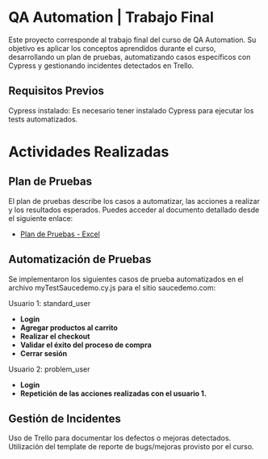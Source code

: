 # QA Automation | Trabajo Final


Este proyecto corresponde al trabajo final del curso de QA Automation. Su objetivo es aplicar los conceptos aprendidos durante el curso, desarrollando un plan de pruebas, automatizando casos específicos con Cypress y gestionando incidentes detectados en Trello.

## Requisitos Previos

Cypress instalado: Es necesario tener instalado Cypress para ejecutar los tests automatizados.

# Actividades Realizadas

## Plan de Pruebas  
El plan de pruebas describe los casos a automatizar, las acciones a realizar y los resultados esperados. Puedes acceder al documento detallado desde el siguiente enlace:  
- [Plan de Pruebas - Excel](https://docs.google.com/spreadsheets/d/18J58DFD9bDtqzA9eknBB6JO8qrG_eQl8/edit?usp=sharing&ouid=103850394186257193764&rtpof=true&sd=true)  

## Automatización de Pruebas

Se implementaron los siguientes casos de prueba automatizados en el archivo myTestSaucedemo.cy.js para el sitio saucedemo.com:

Usuario 1: standard_user
- **Login**
- **Agregar productos al carrito**
- **Realizar el checkout**
- **Validar el éxito del proceso de compra**
- **Cerrar sesión**

Usuario 2: problem_user
- **Login**
- **Repetición de las acciones realizadas con el usuario 1.**

## Gestión de Incidentes

Uso de Trello para documentar los defectos o mejoras detectados.
Utilización del template de reporte de bugs/mejoras provisto por el curso.

